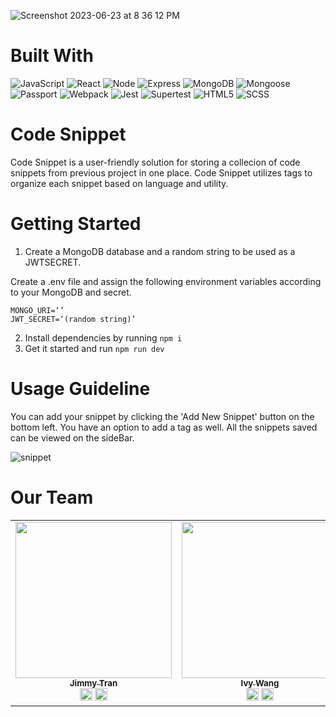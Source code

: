 
 ![Screenshot 2023-06-23 at 8 36 12 PM](https://github.com/ECRI40-Velocirabbit/scratch_project_code_snippets/assets/112515781/914dc03c-5f51-47ec-99ca-74c59981409a)

# Built With
![JavaScript](https://img.shields.io/badge/-javascript-F7DF1E?style=for-the-badge&logo=javascript&logoColor=black)
![React](https://img.shields.io/badge/-react-white?style=for-the-badge&logo=react&logoColor=blue)
![Node](https://img.shields.io/badge/-node-339933?style=for-the-badge&logo=node.js&logoColor=white)
![Express](https://img.shields.io/badge/-Express-000000?style=for-the-badge&logo=express&logoColor=white)
![MongoDB](https://img.shields.io/badge/-MongoDB-000000?style=for-the-badge&logo=MongoDB&logoColor=green)
![Mongoose](https://img.shields.io/badge/-Mongoose-white?style=for-the-badge&logo=Mongoose&logoColor=brown)
![Passport](https://img.shields.io/badge/-Passport-black?style=for-the-badge&logo=Passport&logoColor=green)
![Webpack](https://img.shields.io/badge/Webpack-B73BFE?style=for-the-badge&logo=webpack&logoColor=FFD62E)
![Jest](https://img.shields.io/badge/-jest-white?style=for-the-badge&logo=jest&logoColor=red)
![Supertest](https://img.shields.io/badge/-Supertest-C21325?style=for-the-badge&logo=Supertest&logoColor=white)
![HTML5](https://img.shields.io/badge/HTML5-E34F26?style=for-the-badge&logo=html5&logoColor=white)
![SCSS](https://img.shields.io/badge/SCSS-white?style=for-the-badge&logo=scss3&logoColor=pink)

# Code Snippet
Code Snippet is a user-friendly solution for storing a collecion of code snippets from previous project in one place. Code Snippet utilizes tags to organize each snippet based on language and utility.

# Getting Started
1. Create a MongoDB database and a random string to be used as a JWTSECRET.

Create a .env file and assign the following environment variables according to your MongoDB and secret.
```
MONGO_URI=‘’
JWT_SECRET=‘(random string)’
```

2. Install dependencies by running `npm i`
3. Get it started and run `npm run dev`

# Usage Guideline

You can add your snippet by clicking the 'Add New Snippet' button on the bottom left. You have an option to add a tag as well. All the snippets saved can be viewed on the sideBar.

![snippet](https://github.com/ECRI40-Velocirabbit/scratch_project_code_snippets/assets/112515781/9435d0d9-190a-41de-9c19-e3dd60328719)

# Our Team
<table align="center">
<tr>
<td align="center" width="18%"><a href="https://www.linkedin.com/in/jimmytran48"><img src="https://media.licdn.com/dms/image/D4E03AQHlf4UL9tpWTQ/profile-displayphoto-shrink_800_800/0/1671754294266?e=1692835200&v=beta&t=--eZmOayGzLYQnxXANliwMILLnQvwbkhSGicjc1Mr8U" width="250px" alt=""/><br /><sub><b>Jimmy Tran</b></sub></a><br /><a href="https://www.linkedin.com/in/jimmytran48/" title="LinkedIn"><img src="https://www.freeiconspng.com/uploads/linkedin-icon-19.png" width="20px"/></a> <a href="https://github.com/JimmyTran48" title="Github"><img src="https://cdn.icon-icons.com/icons2/2351/PNG/512/logo_github_icon_143196.png" width="20px"/></a></td>
<td align="center" width="18%"><a href="https://www.linkedin.com/in/wanwang12/"><img src="https://media.licdn.com/dms/image/D5603AQEnbSMJBTutug/profile-displayphoto-shrink_800_800/0/1686987564825?e=1692835200&v=beta&t=Jc0Vr7UGUJl_3b6zxucXbjQYlwBJEpeUUw7AgNMVqDo" width="250px" alt=""/><br /><sub><b>Ivy Wang</b></sub></a><br /><a href="https://www.linkedin.com/in/wanwang12/" title="LinkedIn"><img src="https://www.freeiconspng.com/uploads/linkedin-icon-19.png" width="20px"/></a> <a href="https://github.com/WandefulWorld" title="Github"><img src="https://cdn.icon-icons.com/icons2/2351/PNG/512/logo_github_icon_143196.png" width="20px"/></a></td>
<td align="center" width="18%"><a href="https://www.linkedin.com/in/taddlerocque/"><img src="https://media.licdn.com/dms/image/D4E03AQFCvLHKf0vJrQ/profile-displayphoto-shrink_200_200/0/1686921085710?e=1692835200&v=beta&t=97z-g7i7iDbHnBTJn3WoBbdAnMStKiQ8IUuRJISXLfM" width="250px" alt=""/><br /><sub><b>Tadd LeRoque</b></sub></a><br /><a href="https://www.linkedin.com/in/taddlerocque/" title="LinkedIn"><img src="https://www.freeiconspng.com/uploads/linkedin-icon-19.png" width="20px"/></a> <a href="https://github.com/LeRocque" title="Github"><img src="https://cdn.icon-icons.com/icons2/2351/PNG/512/logo_github_icon_143196.png" width="20px"/></a></td>
<td align="center" width="18%"><a href="https://www.linkedin.com/in/kyle-slugg/"><img src="https://media.licdn.com/dms/image/D4E03AQGjOX25CXNCaw/profile-displayphoto-shrink_200_200/0/1675215526918?e=1692835200&v=beta&t=lErowtnf6WxL3nvKlWIS8V1uYEkxpeMT1VrZSI-Mwcc" width="250px" alt=""/><br /><sub><b>Kyle Slugg-Urbino</b></sub></a><br /><a href="https://www.linkedin.com/in/kyle-slugg/" title="LinkedIn"><img src="https://www.freeiconspng.com/uploads/linkedin-icon-19.png" width="20px"/></a> <a href="" title="Github"><img src="https://cdn.icon-icons.com/icons2/2351/PNG/512/logo_github_icon_143196.png" width="20px"/></a></td>
</tr>
</table>



